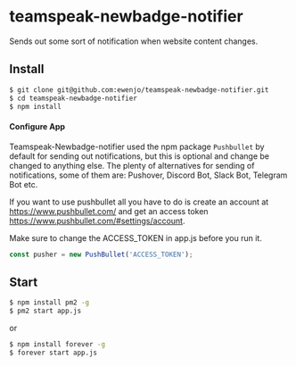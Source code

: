 # teamspeak-newbadge-notifier
Sends out some sort of notification when website content changes.


## Install
```bash
$ git clone git@github.com:ewenjo/teamspeak-newbadge-notifier.git
$ cd teamspeak-newbadge-notifier
$ npm install
```
#### Configure App

Teamspeak-Newbadge-notifier used the npm package `Pushbullet` by default for sending out notifications, but this is optional and change be changed to anything else.
The plenty of alternatives for sending of notifications, some of them are: Pushover, Discord Bot, Slack Bot, Telegram Bot etc.

If you want to use pushbullet all you have to do is create an account at https://www.pushbullet.com/ and get an access token https://www.pushbullet.com/#settings/account.

Make sure to change the ACCESS_TOKEN in app.js before you run it.

```javascript
const pusher = new PushBullet('ACCESS_TOKEN');
```

## Start
```bash
$ npm install pm2 -g
$ pm2 start app.js
```
or 

```bash
$ npm install forever -g
$ forever start app.js
```
